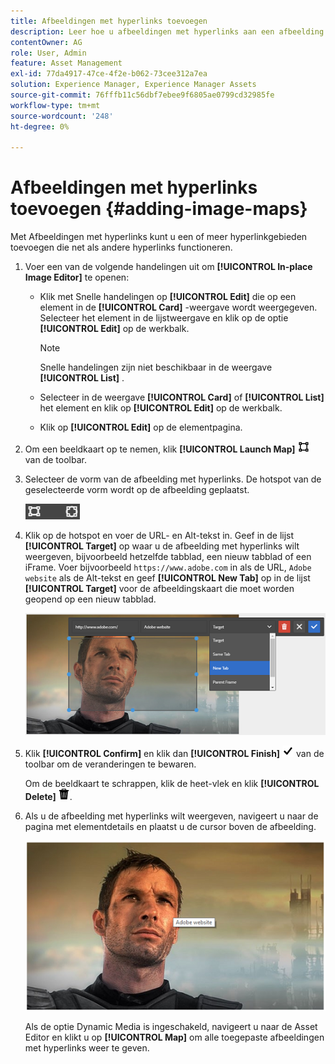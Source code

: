 ```yaml
---
title: Afbeeldingen met hyperlinks toevoegen
description: Leer hoe u afbeeldingen met hyperlinks aan een afbeelding kunt toevoegen.
contentOwner: AG
role: User, Admin
feature: Asset Management
exl-id: 77da4917-47ce-4f2e-b062-73cee312a7ea
solution: Experience Manager, Experience Manager Assets
source-git-commit: 76fffb11c56dbf7ebee9f6805ae0799cd32985fe
workflow-type: tm+mt
source-wordcount: '248'
ht-degree: 0%

---
```


# Afbeeldingen met hyperlinks toevoegen {#adding-image-maps}

Met Afbeeldingen met hyperlinks kunt u een of meer hyperlinkgebieden toevoegen die net als andere hyperlinks functioneren.

1. Voer een van de volgende handelingen uit om **[!UICONTROL In-place Image Editor]** te openen:

   * Klik met Snelle handelingen op **[!UICONTROL Edit]** die op een element in de **[!UICONTROL Card]** -weergave wordt weergegeven. Selecteer het element in de lijstweergave en klik op de optie **[!UICONTROL Edit]** op de werkbalk.

     >[!NOTE]
     >
     >Snelle handelingen zijn niet beschikbaar in de weergave **[!UICONTROL List]** .

   * Selecteer in de weergave **[!UICONTROL Card]** of **[!UICONTROL List]** het element en klik op **[!UICONTROL Edit]** op de werkbalk.
   * Klik op **[!UICONTROL Edit]** op de elementpagina.

1. Om een beeldkaart op te nemen, klik **[!UICONTROL Launch Map]** ![ beeldkaart ](assets/do-not-localize/image-map-icon.png) van de toolbar.
1. Selecteer de vorm van de afbeelding met hyperlinks. De hotspot van de geselecteerde vorm wordt op de afbeelding geplaatst.

   ![ chlimage_1-422 ](assets/chlimage_1-422.png)

1. Klik op de hotspot en voer de URL- en Alt-tekst in. Geef in de lijst **[!UICONTROL Target]** op waar u de afbeelding met hyperlinks wilt weergeven, bijvoorbeeld hetzelfde tabblad, een nieuw tabblad of een iFrame. Voer bijvoorbeeld `https://www.adobe.com` in als de URL, `Adobe website` als de Alt-tekst en geef **[!UICONTROL New Tab]** op in de lijst **[!UICONTROL Target]** voor de afbeeldingskaart die moet worden geopend op een nieuw tabblad.

   ![ chlimage_1-423 ](assets/chlimage_1-423.png)

1. Klik **[!UICONTROL Confirm]** en klik dan **[!UICONTROL Finish]** ![ uitgezochte controle ](assets/do-not-localize/check-ok-done-icon.png) van de toolbar om de veranderingen te bewaren.

   Om de beeldkaart te schrappen, klik de heet-vlek en klik **[!UICONTROL Delete]** ![ schrapping ](assets/do-not-localize/delete-solid-line.png).

1. Als u de afbeelding met hyperlinks wilt weergeven, navigeert u naar de pagina met elementdetails en plaatst u de cursor boven de afbeelding.

   ![ chlimage_1-426 ](assets/chlimage_1-426.png)

   Als de optie Dynamic Media is ingeschakeld, navigeert u naar de Asset Editor en klikt u op **[!UICONTROL Map]** om alle toegepaste afbeeldingen met hyperlinks weer te geven.
